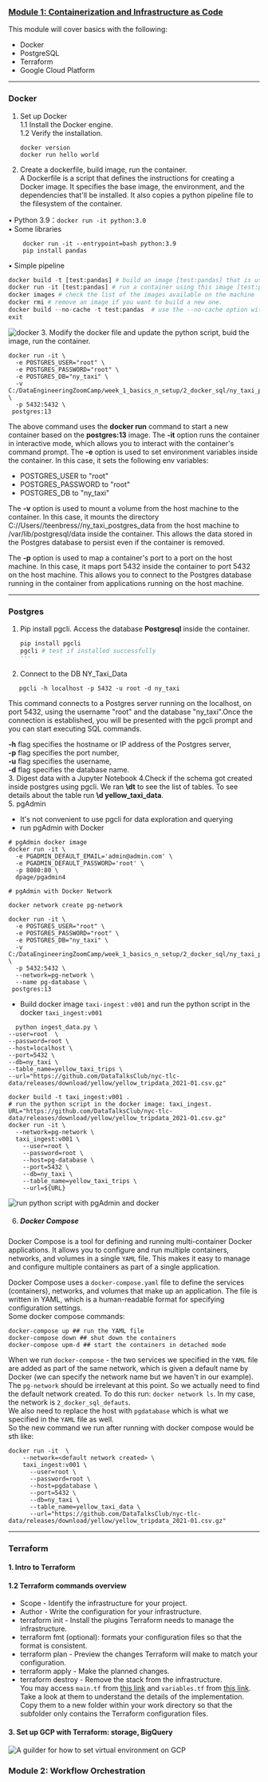 ### [Module 1: Containerization and Infrastructure as Code](https://github.com/teenbress/DataEngineeringZoomCamp/tree/main/01-docker-terraform)
This module will cover basics with the following:
+ Docker
+ PostgreSQL
+ Terraform
+ Google Cloud Platform
____________________________________________

### Docker 
1. Set up Docker  
   1.1 Install the Docker engine.  
   1.2 Verify the installation.
   ```
   docker version
   docker run hello world
   ```
2. Create a dockerfile, build image, run the container.    
  A Dockerfile is a script that defines the instructions for creating a Docker image. It specifies the base image, the environment, and the dependencies that'll be installed. It also copies a python pipeline file to the filesystem of the container.

   
•	Python 3.9：`docker run -it python:3.0`  
•	Some libraries  
```
	docker run -it --entrypoint=bash python:3.9 
	pip install pandas
```  
•	Simple pipeline
```py
docker build -t [test:pandas] # build an image [test:pandas] that is used to run a container 
docker run -it [test:pandas] # run a container using this image [test:pandas] with optional parameters input
docker images # check the list of the images available on the machine
docker rmi # remove an image if you want to build a new one.
docker build --no-cache -t test:pandas  # use the --no-cache option with the docker build command to force a new build and ignore the cache
exit 
```
![docker](https://github.com/teenbress/DataEngineeringZoomCamp/blob/main/images/docker.png)
3. Modify the docker file and update the python script, buid the image, run the container.   
```
docker run -it \
  -e POSTGRES_USER="root" \
  -e POSTGRES_PASSWORD="root" \
  -e POSTGRES_DB="ny_taxi" \
  -v C:/DataEngineeringZoomCamp/week_1_basics_n_setup/2_docker_sql/ny_taxi_postgres_data:/var/lib/postgresql/data  \
  -p 5432:5432 \
 postgres:13
```
The above command uses the **docker run** command to start a new container based on the **postgres:13** image. The **-it** option runs the container in interactive mode, which allows you to interact with the container's command prompt. The **-e** option is used to set environment variables inside the container. In this case, it sets the following env variables:
+ POSTGRES_USER to "root"
+ POSTGRES_PASSWORD to "root"
+ POSTGRES_DB to "ny_taxi"   

The **-v** option is used to mount a volume from the host machine to the container. In this case, it mounts the directory C://Users//teenbress//ny_taxi_postgres_data from the host machine to /var/lib/postgresql/data inside the container. This allows the data stored in the Postgres database to persist even if the container is removed.   
   
The **-p** option is used to map a container's port to a port on the host machine. In this case, it maps port 5432 inside the container to port 5432 on the host machine. This allows you to connect to the Postgres database running in the container from applications running on the host machine.  
_____________________________
### Postgres
1. Pip install pgcli. Access the database **Postgresql** inside the container.
   ```py
   pip install pgcli
   pgcli # test if installed successfully
   '''
2. Connect to the DB NY_Taxi_Data
```
   pgcli -h localhost -p 5432 -u root -d ny_taxi
```
This command connects to a Postgres server running on the localhost, on port 5432, using the username "root" and the database "ny_taxi".Once the connection is established, you will be presented with the pgcli prompt and you can start executing SQL commands.    

**-h** flag specifies the hostname or IP address of the Postgres server,   
**-p** flag specifies the port number,   
**-u** flag specifies the username,   
**-d** flag specifies the database name.   
3. Digest data with a Jupyter Notebook
4.Check if the schema got created inside postgres using pgcli. 
We ran **\dt** to see the list of tables. To see details about the table run **\d yellow_taxi_data**.   
5. pgAdmin
   + It's not convenient to use pgcli for data exploration and querying
   + run pgAdmin with Docker
```
# pgAdmin docker image
docker run -it \
  -e PGADMIN_DEFAULT_EMAIL='admin@admin.com' \
  -e PGADMIN_DEFAULT_PASSWORD='root' \
  -p 8080:80 \
  dpage/pgadmin4

# pgAdmin with Docker Network

docker network create pg-network

docker run -it \
  -e POSTGRES_USER="root" \
  -e POSTGRES_PASSWORD="root" \
  -e POSTGRES_DB="ny_taxi" \
  -v C:/DataEngineeringZoomCamp/week_1_basics_n_setup/2_docker_sql/ny_taxi_postgres_data:/var/lib/postgresql/data  \
  -p 5432:5432 \
  --network=pg-network \
  --name pg-database \
 postgres:13
```
+ Build docker image `taxi-ingest：v001` and run the python script in the docker `taxi_ingest:v001`   
```
  python ingest_data.py \
--user=root  \
--password=root \
--host=localhost \
--port=5432 \
--db=ny_taxi \
--table_name=yellow_taxi_trips \
--url="https://github.com/DataTalksClub/nyc-tlc-data/releases/download/yellow/yellow_tripdata_2021-01.csv.gz"

docker build -t taxi_ingest:v001 .
# run the python script in the docker image: taxi_ingest. 
URL="https://github.com/DataTalksClub/nyc-tlc-data/releases/download/yellow/yellow_tripdata_2021-01.csv.gz"
docker run -it \
  --network=pg-network \
  taxi_ingest:v001 \
    --user=root \
    --password=root \
    --host=pg-database \
    --port=5432 \
    --db=ny_taxi \
    --table_name=yellow_taxi_trips \
    --url=${URL}
  ```
![run python script with pgAdmin and docker ](https://github.com/teenbress/DataEngineeringZoomCamp/blob/main/images/docker%20with%20python%20script.png)   

6. ##### Docker Compose
 Docker Compose is a tool for defining and running multi-container Docker applications. It allows you to configure and run multiple containers, networks, and volumes in a single `YAML` file. This makes it easy to manage and configure multiple containers as part of a single application.    

Docker Compose uses a `docker-compose.yaml` file to define the services (containers), networks, and volumes that make up an application. The file is written in YAML, which is a human-readable format for specifying configuration settings.   
Some docker compose commands:
```
docker-compose up ## run the YAML file
docker-compose down ## shut down the containers
docker-compose upm-d ## start the containers in detached mode
```
When we run `docker-compose` - the two services we specified in the `YAML` file are added as part of the same network, which is given a default name by Docker (we can specify the network name but we haven't in our example). The `pg-network` should be irrelevant at this point. So we actually need to find the default network created. To do this run:
`docker network ls`. In my case, the network is `2_docker_sql_defauts`.  
We also need to replace the host with `pgdatabase` which is what we specified in the `YAML` file as well.  
So the new command we run after running with docker compose would be sth like:
```
docker run -it  \
    --network=<default network created> \
    taxi_ingest:v001 \
      --user=root \
      --password=root \
      --host=pgdatabase \
      --port=5432 \
      --db=ny_taxi \
      --table_name=yellow_taxi_data \
      --url="https://github.com/DataTalksClub/nyc-tlc-data/releases/download/yellow/yellow_tripdata_2021-01.csv.gz"

```
____________________
### Terraform
#### 1. Intro to Terraform
#### 1.2 Terraform commands overview
+ Scope - Identify the infrastructure for your project.  
+ Author - Write the configuration for your infrastructure.  
+ terraform init - Install the plugins Terraform needs to manage the infrastructure.
+ terraform fmt (optional): formats your configuration files so that the format is consistent.
+ terraform plan - Preview the changes Terraform will make to match your configuration.  
+ terraform apply - Make the planned changes.
+ terraform destroy - Remove the stack from the infrastructure.   
You may access `main.tf` from [this link](https://github.com/DataTalksClub/data-engineering-zoomcamp/blob/main/01-docker-terraform/1_terraform_gcp/terraform/terraform_basic/main.tf) and `variables.tf` from [this link](https://github.com/DataTalksClub/data-engineering-zoomcamp/blob/main/01-docker-terraform/1_terraform_gcp/terraform/terraform_with_variables/variables.tf). Take a look at them to understand the details of the implementation. Copy them to a new folder within your work directory so that the subfolder only contains the Terraform configuration files. 
#### 3. Set up GCP with Terraform: storage, BigQuery
![A guilder for how to set virtual environment on GCP](https://itsadityagupta.hashnode.dev/setting-up-the-development-environment-on-google-virtual-machine#heading-installing-terraform)

### Module 2: Workflow Orchestration

